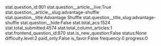 stat.question_id:901
stat.question__article__live:True
stat.question__article__slug:advantage-shuffle
stat.question__title:Advantage Shuffle
stat.question__title_slug:advantage-shuffle
stat.question__hide:False
stat.total_acs:1524
stat.total_submitted:4574
stat.total_column_articles:1
stat.frontend_question_id:870
stat.is_new_question:False
status:None
difficulty.level:2
paid_only:False
is_favor:False
frequency:0
progress:0
